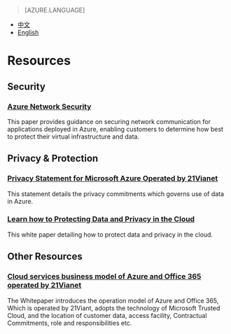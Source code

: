 <properties
	pageTitle=""
    description=""
    services=""
    documentationCenter=""
    authors=""
    manager=""
    editor=""
    tags=""/>

> [AZURE.LANGUAGE]
- [中文](/support/trust-center/resources/)
- [English](/support/trust-center/resources-en/)

# Resources

 <tags ms.service="trust-center-en" ms.date="" wacn.date="" wacn.lang="en"/>

## Security
### [Azure Network Security](https://wacnstorage.blob.core.chinacloudapi.cn/marketing-resource/documents/AzureNetworkSecurity_v3_Feb2015_CN_20151214.pdf)

This paper provides guidance on securing network communication for applications deployed in Azure, enabling customers to determine how best to protect their virtual infrastructure and data.

## Privacy & Protection
### [Privacy Statement for Microsoft Azure Operated by 21Vianet](/support/legal/privacy-statement/)

This statement details the privacy commitments which governs use of data in Azure.

### [Learn how to Protecting Data and Privacy in the Cloud](https://wacnstorage.blob.core.chinacloudapi.cn/marketing-resource/documents/Protecting_Data_and_Privacy_in_the_Cloud_CN_final20160125.pdf)

This white paper detailing how to protect data and privacy in the cloud.

## Other Resources
### [Cloud services business model of Azure and Office 365 operated by 21Vianet](https://wacnppe.blob.core.chinacloudapi.cn/marketing-resource/documents/Windows_Azure_and_Office_365_cloud_services_business_model_operated_by_21Vianet12.pdf)

The Whitepaper introduces the operation model of Azure and Office 365, Which is operated by 21Viant, adopts the technology of Microsoft Trusted Cloud, and the location of customer data, access facility, Contractual Commitments, role and responsibilities etc.
